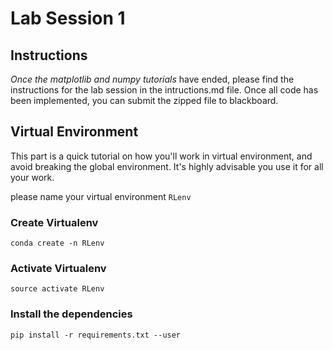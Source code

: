 # Lab Session 1

## Instructions
*Once the matplotlib and numpy tutorials* have ended, please find the instructions for the lab session in the intructions.md file.
Once all code has been implemented, you can submit the zipped file to blackboard.

## Virtual Environment

This part is a quick tutorial on how you'll work in virtual environment, and avoid breaking the global environment.
It's highly advisable you use it for all your work.

please name your virtual environment `RLenv`

### Create Virtualenv

`conda create -n RLenv`

### Activate Virtualenv

`source activate RLenv`

### Install the dependencies

`pip install -r requirements.txt --user`
